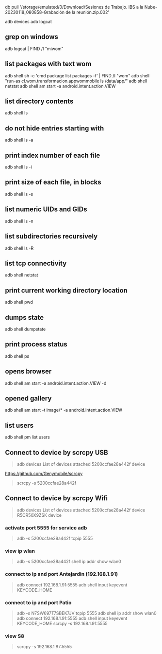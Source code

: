 
db pull '/storage/emulated/0/Download/Sesiones de Trabajo. IBS a la Nube-20230118_080858-Grabación de la reunión.zip.002'

adb devices
adb logcat

## grep on windows
adb logcat | FIND /I "miwom"

## list packages with text wom
adb shell sh -c 'cmd package list packages -f' | FIND /I "wom"
adb shell "run-as cl.wom.transformacion.appwommobile ls /data/app/"
adb shell netstat
adb shell am start -a android.intent.action.VIEW

## list directory contents
adb shell ls


## do not hide entries starting with
adb shell ls -a

## print index number of each file
adb shell ls -i

## print size of each file, in blocks
adb shell ls -s

## list numeric UIDs and GIDs
adb shell ls -n

## list subdirectories recursively
adb shell ls -R

## list tcp connectivity
adb shell netstat

## print current working directory location
adb shell pwd

## dumps state
adb shell dumpstate

## print process status
adb shell ps

## opens browser
adb shell am start -a android.intent.action.VIEW -d

## opened gallery
adb shell am start -t image/* -a android.intent.action.VIEW

## list users
adb shell pm list users

## Connect to device by scrcpy USB
>adb devices
List of devices attached
5200ccfae28a442f        device

https://github.com/Genymobile/scrcpy
>scrcpy -s 5200ccfae28a442f


## Connect to device by scrcpy Wifi
>adb devices
List of devices attached
5200ccfae28a442f	device
R5CR50X9ZSK	device

### activate port 5555 for service adb
>adb -s 5200ccfae28a442f tcpip 5555

### view ip wlan
>adb -s 5200ccfae28a442f shell ip addr show wlan0

### connect to ip and port Antejardin (192.168.1.91)
>adb connect 192.168.1.91:5555
>adb shell input keyevent KEYCODE_HOME

### connect to ip and port Patio 
>adb -s N7SW697T7SBEK7JV tcpip 5555
>adb shell ip addr show wlan0
>adb connect 192.168.1.91:5555
>adb shell input keyevent KEYCODE_HOME
>scrcpy -s 192.168.1.91:5555

### view S8
>scrcpy -s 192.168.1.87:5555